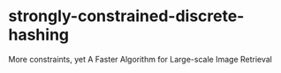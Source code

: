 # strongly-constrained-discrete-hashing
More constraints, yet A Faster Algorithm for Large-scale Image Retrieval
